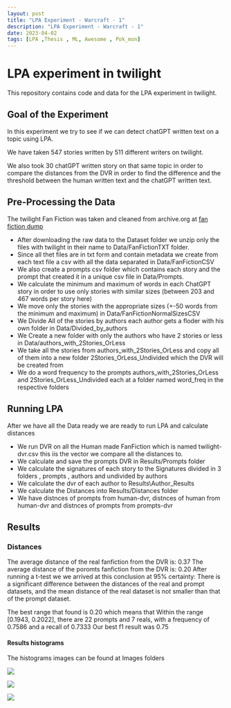 ```yaml
---
layout: post
title: "LPA Experiment - Warcraft - 1"
description: "LPA Experiment - Warcraft - 1"
date: 2023-04-02
tags: [LPA ,Thesis , ML, Awesome , Pok_mon]
---
```

# LPA experiment in twilight

This repository contains code and data for the LPA experiment in twilight.

<!--more-->

## Goal of the Experiment
In this experiment we try to see if we can detect chatGPT written text on a topic using LPA.

We have taken 547 stories written by 511 different writers on twilight.

We also took 30 chatGPT written story on that same topic in order to compare the distances from the DVR in order to find the difference and the threshold between the human written text and the chatGPT written text.

## Pre-Processing the Data
The twilight Fan Fiction was taken and cleaned from archive.org at [fan fiction dump](https://archive.org/download/Fanfictiondotnet1011dump)
- After downloading the raw data to the Dataset folder we unzip only the files with twilight in their name to Data/FanFictionTXT folder.
- Since all thet files are in txt form and contain metadata we create from each text file a csv with all the data separated in Data/FanFictionCSV
- We also create a prompts csv folder which contains each story and the prompt that created it in a unique csv file in Data/Prompts.
- We calculate the minimum and maximum of words in each ChatGPT story in order to use only stories with similar sizes (between 203 and 467 words per story here)
- We move only the stories with the appropriate sizes (+-50 words from the minimum and maximum) in Data/FanFictionNormalSizesCSV
- We Divide All of the stories by authors each author gets a floder with his own folder in Data/Divided_by_authors
- We Create a new folder with only the authors who have 2 stories or less in Data/authors_with_2Stories_OrLess
- We take all the stories from authors_with_2Stories_OrLess and copy all of them into a new folder 2Stories_OrLess_Undivided which the DVR will be created from
- We do a word frequency to the prompts authors_with_2Stories_OrLess and 2Stories_OrLess_Undivided each at a folder named word_freq in the respective folders

## Running LPA
After we have all the Data ready we are ready to run LPA and calculate distances
- We run DVR on all the Human made FanFiction which is named twilight-dvr.csv this iis the vector we compare all the distances to.
- We calculate and save the prompts DVR in Results/Prompts folder
- We calculate the signatures of each story to the Signatures divided in 3 folders , prompts , authors and undivided by authors
- We calculate the dvr of each author to Results\Author_Results
- We calculate the Distances into Results/Distances folder
- We have distnces of prompts from human-dvr, distnces of human from human-dvr and distnces of prompts from prompts-dvr

## Results

### Distances
The average distance of the real fanfiction from the DVR is: 0.37
The average distance of the poromts fanfiction from the DVR is: 0.20
After running a t-test we we arrived at this conclusion at 95% certainty:
There is a significant difference between the distances of the real and prompt datasets, and the mean distance of the real dataset is not smaller than that of the prompt dataset.

The best range that found is 0.20 which means that Within the range [0.1943, 0.2022], there are 22 prompts and 7 reals, with a frequency of 0.7586 and a recall of 0.7333
Our best f1 result was 0.75 

#### Results histograms
The histograms images can be found at Images folders

![](images/Experiments/Images/twilight-fanfiction_histogram.jpg)

![](images/Experiments/Images/twilight-prompts_histogram.jpg)

![](images/Experiments/Images/twilight-both_histogram.jpg)